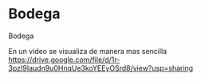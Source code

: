 # Bodega
Bodega

En un video se visualiza de manera mas sencilla 
https://drive.google.com/file/d/1r-3pzI9Iaudn9u0HnqUe3koYEEyOSrd8/view?usp=sharing
